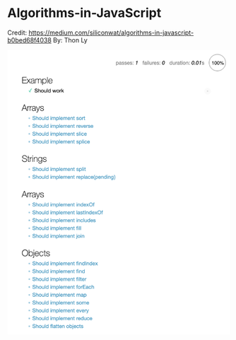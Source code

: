 # Algorithms-in-JavaScript
Credit: https://medium.com/siliconwat/algorithms-in-javascript-b0bed68f4038 
By: Thon Ly


![GitHub Logo](/images/ss.png)

